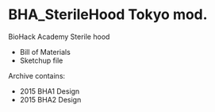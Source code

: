 # BHA_SterileHood Tokyo mod. 

BioHack Academy Sterile hood

* Bill of Materials
* Sketchup file

Archive contains:

* 2015 BHA1 Design
* 2015 BHA2 Design
